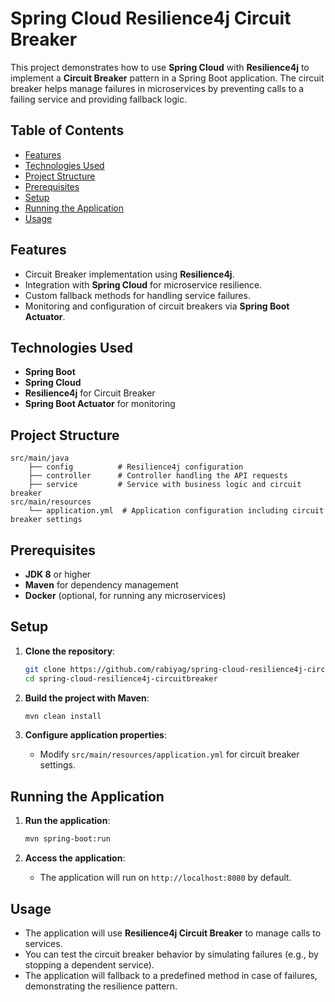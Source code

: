 
# Spring Cloud Resilience4j Circuit Breaker

This project demonstrates how to use **Spring Cloud** with **Resilience4j** to implement a **Circuit Breaker** pattern in a Spring Boot application. The circuit breaker helps manage failures in microservices by preventing calls to a failing service and providing fallback logic.

## Table of Contents
- [Features](#features)
- [Technologies Used](#technologies-used)
- [Project Structure](#project-structure)
- [Prerequisites](#prerequisites)
- [Setup](#setup)
- [Running the Application](#running-the-application)
- [Usage](#usage)

## Features
- Circuit Breaker implementation using **Resilience4j**.
- Integration with **Spring Cloud** for microservice resilience.
- Custom fallback methods for handling service failures.
- Monitoring and configuration of circuit breakers via **Spring Boot Actuator**.

## Technologies Used
- **Spring Boot**
- **Spring Cloud**
- **Resilience4j** for Circuit Breaker
- **Spring Boot Actuator** for monitoring

## Project Structure
```
src/main/java
    ├── config          # Resilience4j configuration
    ├── controller      # Controller handling the API requests
    ├── service         # Service with business logic and circuit breaker
src/main/resources
    └── application.yml  # Application configuration including circuit breaker settings
```

## Prerequisites
- **JDK 8** or higher
- **Maven** for dependency management
- **Docker** (optional, for running any microservices)

## Setup
1. **Clone the repository**:
   ```bash
   git clone https://github.com/rabiyag/spring-cloud-resilience4j-circuitbreaker.git
   cd spring-cloud-resilience4j-circuitbreaker
   ```

2. **Build the project with Maven**:
   ```bash
   mvn clean install
   ```

3. **Configure application properties**:
   - Modify `src/main/resources/application.yml` for circuit breaker settings.

## Running the Application
1. **Run the application**:
   ```bash
   mvn spring-boot:run
   ```

2. **Access the application**:
   - The application will run on `http://localhost:8080` by default.

## Usage
- The application will use **Resilience4j Circuit Breaker** to manage calls to services.
- You can test the circuit breaker behavior by simulating failures (e.g., by stopping a dependent service).
- The application will fallback to a predefined method in case of failures, demonstrating the resilience pattern.

